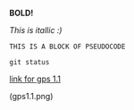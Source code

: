**BOLD!**

*This is itallic :)*

``` 
THIS IS A BLOCK OF PSEUDOCODE

git status
```

[link for gps 1.1](https://devbootcamp.instructure.com/courses/11/assignments/635?module_item_id=3715)

(gps1.1.png)